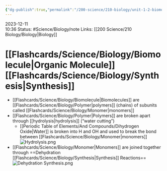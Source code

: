 ```yaml
---
{"dg-publish":true,"permalink":"/200-science/210-biology/unit-1-2-biomolecules/1-2-1-introduction-to-biomolecules/","updated":"2024-02-13T08:40:21.563-06:00"}
---
```


2023-12-11  
10:36
Status: #Science/Biology/note
Links: [[200 Science/210 Biology/Biology\|Biology]]
# [[Flashcards/Science/Biology/Biomolecule\|Organic Molecule]] [[Flashcards/Science/Biology/Synthesis\|Synthesis]] 
- [[Flashcards/Science/Biology/Biomolecule\|Biomolecules]] are [[Flashcards/Science/Biology/Polymer\|polymers]] (chains) of subunits called [[Flashcards/Science/Biology/Monomer\|monomers]]
- [[Flashcards/Science/Biology/Polymer\|Polymers]] are broken apart through [[hydrolysis\|hydrolysis]] (“water cutting”)
	- [[Periodic Table of Elements/And Compounds/Dihydrogen Oxide\|Water]] is broken into H and OH and used to break the bond between [[Flashcards/Science/Biology/Monomer\|monomers]] ![Hydrolysis.png](/img/user/Files/Hydrolysis.png)
- [[Flashcards/Science/Biology/Monomer\|Monomers]] are joined together through ==Dehydration [[Flashcards/Science/Biology/Synthesis\|Synthesis]] Reactions== ![Dehydration Synthesis.png](/img/user/Files/Dehydration%20Synthesis.png)
